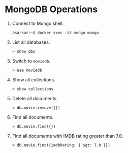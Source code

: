 # MongoDB Operations

1. Connect to Mongo shell.
   ```
   asarkar:~$ docker exec -it mongo mongo
   ```
2. List all databases.
   ```
   > show dbs
   ```
3. Switch to `moviedb`.
   ```
   > use moviedb
   ```
4. Show all collections.
   ```
   > show collections
   ```
5. Delete all documents.
   ```
   > db.movie.remove({})
   ```
6. Find all documents.
   ```
   > db.movie.find({})
   ```
7. Find all documents with IMDB rating greater than 7.0.
   ```
   > db.movie.find({imdbRating: { $gt: 7.0 }})
   ```